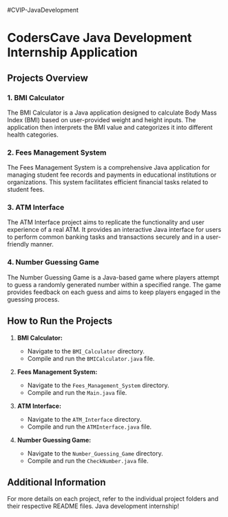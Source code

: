 #CVIP-JavaDevelopment
# CodersCave Java Development Internship Application

## Projects Overview

### 1. BMI Calculator

The BMI Calculator is a Java application designed to calculate Body Mass Index (BMI) based on user-provided weight and height inputs. The application then interprets the BMI value and categorizes it into different health categories.

### 2. Fees Management System

The Fees Management System is a comprehensive Java application for managing student fee records and payments in educational institutions or organizations. This system facilitates efficient financial tasks related to student fees.

### 3. ATM Interface

The ATM Interface project aims to replicate the functionality and user experience of a real ATM. It provides an interactive Java interface for users to perform common banking tasks and transactions securely and in a user-friendly manner.

### 4. Number Guessing Game

The Number Guessing Game is a Java-based game where players attempt to guess a randomly generated number within a specified range. The game provides feedback on each guess and aims to keep players engaged in the guessing process.

## How to Run the Projects

1. **BMI Calculator:**
   - Navigate to the `BMI_Calculator` directory.
   - Compile and run the `BMICalculator.java` file.

2. **Fees Management System:**
   - Navigate to the `Fees_Management_System` directory.
   - Compile and run the `Main.java` file.

3. **ATM Interface:**
   - Navigate to the `ATM_Interface` directory.
   - Compile and run the `ATMInterface.java` file.

4. **Number Guessing Game:**
   - Navigate to the `Number_Guessing_Game` directory.
   - Compile and run the `CheckNumber.java` file.

## Additional Information

For more details on each project, refer to the individual project folders and their respective README files.
Java development internship!

